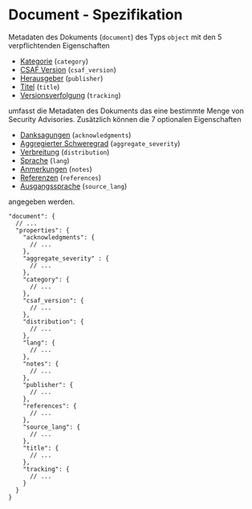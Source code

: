 # Document - Spezifikation

Metadaten des Dokuments (`document`) des Typs `object` mit den 5 verpflichtenden Eigenschaften

* [Kategorie](document/category-spec.de.md) (`category`)
* [CSAF Version](document/csaf_version-spec.de.md) (`csaf_version`)
* [Herausgeber](document/publisher-spec.de.md) (`publisher`)
* [Titel](document/title-spec.de.md) (`title`)
* [Versionsverfolgung](document/tracking-spec.de.md) (`tracking`)

umfasst die Metadaten des Dokuments das eine bestimmte Menge von Security Advisories.
Zusätzlich können die 7 optionalen Eigenschaften

* [Danksagungen](document/acknowledgments-spec.de.md) (`acknowledgments`)
* [Aggregierter Schweregrad](document/aggregate_severity-spec.de.md) (`aggregate_severity`)
* [Verbreitung](document/distribution-spec.de.md) (`distribution`)
* [Sprache](document/lang-spec.de.md) (`lang`)
* [Anmerkungen](document/notes-spec.de.md) (`notes`)
* [Referenzen](document/references-spec.de.md) (`references`)
* [Ausgangssprache](document/source_lang-spec.de.md) (`source_lang`)

angegeben werden.

```
"document": {
  // ...
  "properties": {
    "acknowledgments": {
      // ...
    },
    "aggregate_severity" : {
      // ...
    },
    "category": {
      // ...
    },
    "csaf_version": {
      // ...
    },
    "distribution": {
      // ...
    },
    "lang": {
      // ...
    },
    "notes": {
      // ...
    },
    "publisher": {
      // ...
    },
    "references": {
      // ...
    },
    "source_lang": {
      // ...
    },
    "title": {
      // ...
    },
    "tracking": {
      // ...
    }
  }
}
```
